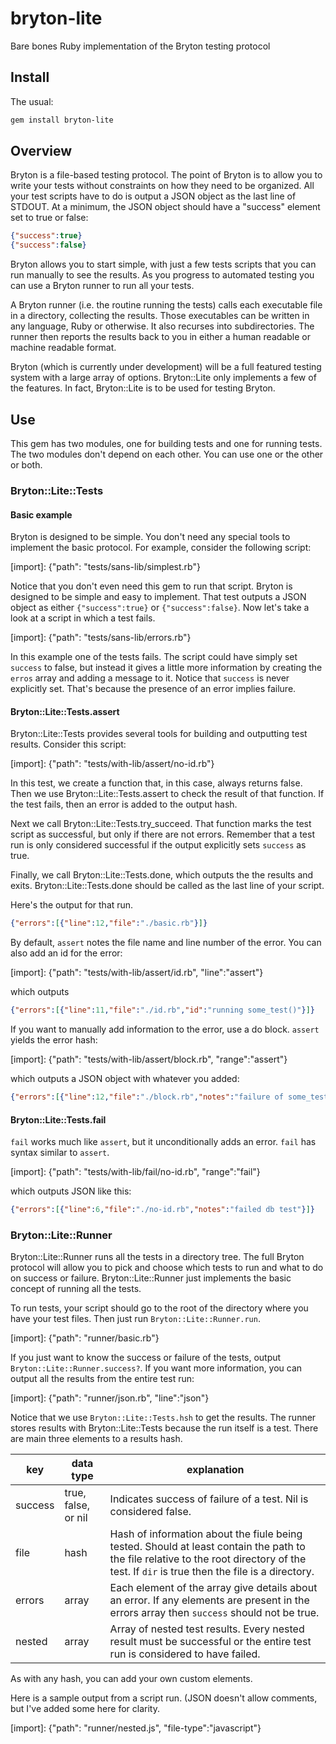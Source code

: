 # bryton-lite
Bare bones Ruby implementation of the Bryton testing protocol

## Install

The usual:

```sh
gem install bryton-lite
```

## Overview

Bryton is a file-based testing protocol. The point of Bryton is to allow you to
write your tests without constraints on how they need to be organized. All your
test scripts have to do is output a JSON object as the last line of STDOUT. At
a minimum, the JSON object should have a "success" element set to true or false:

```json
{"success":true}
{"success":false}
```

Bryton allows you to start simple, with just a few tests scripts that you can
run manually to see the results. As you progress to automated testing you can
use a Bryton runner to run all your tests.
   
A Bryton runner (i.e. the routine running the tests) calls each executable file
in a directory, collecting the results. Those executables can be written in any
language, Ruby or otherwise. It also recurses into subdirectories. The runner
then reports the results back to you in either a human readable or machine
readable format.

Bryton (which is currently under development) will be a full featured testing
system with a large array of options. Bryton::Lite only implements a few of the
features. In fact, Bryton::Lite is to be used for testing Bryton.


## Use

This gem has two modules, one for building tests and one for running tests. The
two modules don't depend on each other. You can use one or the other or both.

### Bryton::Lite::Tests

#### Basic example

Bryton is designed to be simple. You don't need any special tools to implement
the basic protocol. For example, consider the following script:

[import]: {"path": "tests/sans-lib/simplest.rb"}

Notice that you don't even need this gem to run that script. Bryton is designed
to be simple and easy to implement. That test outputs a JSON object as either
`{"success":true}` or `{"success":false}`. Now let's take a look at a script
in which a test fails.

[import]: {"path": "tests/sans-lib/errors.rb"}

In this example one of the tests fails. The script could have simply set
`success` to false, but instead it gives a little more information by creating
the `erros` array and adding a message to it. Notice that `success` is never
explicitly set. That's because the presence of an error implies failure.

#### Bryton::Lite::Tests.assert

Bryton::Lite::Tests provides several tools for building and outputting test
results. Consider this script:

[import]: {"path": "tests/with-lib/assert/no-id.rb"}

In this test, we create a function that, in this case, always returns false.
Then we use Bryton::Lite::Tests.assert to check the result of that function.
If the test fails, then an error is added to the output hash.

Next we call Bryton::Lite::Tests.try_succeed. That function marks the test
script as successful, but only if there are not errors. Remember that a test run
is only considered successful if the output explicitly sets `success` as true.


Finally, we call Bryton::Lite::Tests.done, which outputs the the results and
exits. Bryton::Lite::Tests.done should be called as the last line of your
script.

Here's the output for that run.

```json
{"errors":[{"line":12,"file":"./basic.rb"}]}
```

By default, `assert` notes the file name and line number of the error. You can
also add an id for the error:

[import]: {"path": "tests/with-lib/assert/id.rb", "line":"assert"}

which outputs

```json
{"errors":[{"line":11,"file":"./id.rb","id":"running some_test()"}]}
```

If you want to manually add information to the error, use a do block. `assert`
yields the error hash:

[import]: {"path": "tests/with-lib/assert/block.rb", "range":"assert"}

which outputs a JSON object with whatever you added:

```json
{"errors":[{"line":12,"file":"./block.rb","notes":"failure of some_test"}]}
```

#### Bryton::Lite::Tests.fail

`fail` works much like `assert`, but it unconditionally adds an error. `fail`
has syntax similar to `assert`.

[import]: {"path": "tests/with-lib/fail/no-id.rb", "range":"fail"}

which outputs JSON like this:

```json
{"errors":[{"line":6,"file":"./no-id.rb","notes":"failed db test"}]}
```

### Bryton::Lite::Runner

Bryton::Lite::Runner runs all the tests in a directory tree. The full Bryton
protocol will allow you to pick and choose which tests to run and what to do
on success or failure. Bryton::Lite::Runner just implements the basic concept of
running all the tests.

To run tests, your script should go to the root of the directory where you have
your test files. Then just run `Bryton::Lite::Runner.run`.

[import]: {"path": "runner/basic.rb"}

If you just want to know the success or failure of the tests, output
`Bryton::Lite::Runner.success?`. If you want more information, you can output
all the results from the entire test run:

[import]: {"path": "runner/json.rb", "line":"json"}

Notice that we use `Bryton::Lite::Tests.hsh` to get the results. The runner
stores results with Bryton::Lite::Tests because the run itself is a test. There
are main three elements to a results hash.

| key     | data type           | explanation                                                                                                                                                                               |
|---------|---------------------|-------------------------------------------------------------------------------------------------------------------------------------------------------------------------------------------|
| success | true, false, or nil | Indicates success of failure of a test. Nil is considered false.                                                                                                                          |
| file    | hash                | Hash of information about the fiule being tested. Should at least contain the path to the file relative to the root directory of the test. If `dir` is true then the file is a directory. |
| errors  | array               | Each element of the array give details about an error. If any elements are present in the errors array then `success` should not be true.                                                 |
| nested  | array               | Array of nested test results. Every nested result must be successful or the entire test run is considered to have failed.                                                                 |

As with any hash, you can add your own custom elements.

Here is a sample output from a script run. (JSON doesn't allow comments, but
I've added some here for clarity.

[import]: {"path": "runner/nested.js", "file-type":"javascript"}